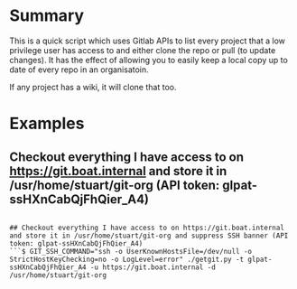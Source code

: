 # Summary
This is a quick script which uses Gitlab APIs to list every project that a low privilege user has access to and either clone the repo or pull (to update changes). It has the effect of allowing you to easily keep a local copy up to date of every repo in an organisatoin.

If any project has a wiki, it will clone that too.

# Examples

## Checkout everything I have access to on https://git.boat.internal and store it in /usr/home/stuart/git-org (API token: glpat-ssHXnCabQjFhQier_A4)
```$ ./getgit.py -t glpat-ssHXnCabQjFhQier_A4 -u https://git.boat.internal -d /usr/home/stuart/git-org

## Checkout everything I have access to on https://git.boat.internal and store it in /usr/home/stuart/git-org and suppress SSH banner (API token: glpat-ssHXnCabQjFhQier_A4)
```$ GIT_SSH_COMMAND="ssh -o UserKnownHostsFile=/dev/null -o StrictHostKeyChecking=no -o LogLevel=error" ./getgit.py -t glpat-ssHXnCabQjFhQier_A4 -u https://git.boat.internal -d /usr/home/stuart/git-org
